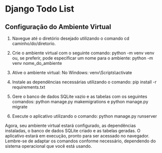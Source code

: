 # Django Todo List

## Configuração do Ambiente Virtual



1. Navegue até o diretório desejado utilizando o comando cd caminho/do/diretorio.

2. Crie o ambiente virtual com o seguinte comando: python -m venv venv
   ou, se preferir, pode especificar um nome para o ambiente: python -m venv nome_do_ambiente

3. Ative o ambiente virtual:
   No Windows: venv\Scripts\activate

4. Instale as dependências necessárias utilizando o comando: pip install -r requirements.txt

5. Gere o banco de dados SQLite vazio e as tabelas com os seguintes comandos: python manage.py makemigrations e python manage.py migrate
  
6. Execute o aplicativo utilizando o comando: python manage.py runserver



Agora, seu ambiente virtual estará configurado, as dependências instaladas, o banco de dados SQLite criado e as tabelas geradas. O aplicativo estará em execução, pronto para ser acessado no navegador.
Lembre-se de adaptar os comandos conforme necessário, dependendo do sistema operacional que você está usando.
